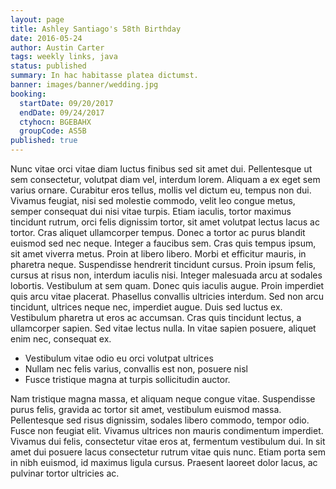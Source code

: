 ```yaml
---
layout: page
title: Ashley Santiago's 58th Birthday
date: 2016-05-24
author: Austin Carter
tags: weekly links, java
status: published
summary: In hac habitasse platea dictumst.
banner: images/banner/wedding.jpg
booking:
  startDate: 09/20/2017
  endDate: 09/24/2017
  ctyhocn: BGEBAHX
  groupCode: AS5B
published: true
---
```

Nunc vitae orci vitae diam luctus finibus sed sit amet dui. Pellentesque ut sem consectetur, volutpat diam vel, interdum lorem. Aliquam a ex eget sem varius ornare. Curabitur eros tellus, mollis vel dictum eu, tempus non dui. Vivamus feugiat, nisi sed molestie commodo, velit leo congue metus, semper consequat dui nisi vitae turpis. Etiam iaculis, tortor maximus tincidunt rutrum, orci felis dignissim tortor, sit amet volutpat lectus lacus ac tortor. Cras aliquet ullamcorper tempus. Donec a tortor ac purus blandit euismod sed nec neque. Integer a faucibus sem. Cras quis tempus ipsum, sit amet viverra metus. Proin at libero libero. Morbi et efficitur mauris, in pharetra neque. Suspendisse hendrerit tincidunt cursus. Proin ipsum felis, cursus at risus non, interdum iaculis nisi. Integer malesuada arcu at sodales lobortis. Vestibulum at sem quam.
Donec quis iaculis augue. Proin imperdiet quis arcu vitae placerat. Phasellus convallis ultricies interdum. Sed non arcu tincidunt, ultrices neque nec, imperdiet augue. Duis sed luctus ex. Vestibulum pharetra ut eros ac accumsan. Cras quis tincidunt lectus, a ullamcorper sapien. Sed vitae lectus nulla. In vitae sapien posuere, aliquet enim nec, consequat ex.

* Vestibulum vitae odio eu orci volutpat ultrices
* Nullam nec felis varius, convallis est non, posuere nisl
* Fusce tristique magna at turpis sollicitudin auctor.

Nam tristique magna massa, et aliquam neque congue vitae. Suspendisse purus felis, gravida ac tortor sit amet, vestibulum euismod massa. Pellentesque sed risus dignissim, sodales libero commodo, tempor odio. Fusce non feugiat elit. Vivamus ultrices non mauris condimentum imperdiet. Vivamus dui felis, consectetur vitae eros at, fermentum vestibulum dui. In sit amet dui posuere lacus consectetur rutrum vitae quis nunc. Etiam porta sem in nibh euismod, id maximus ligula cursus. Praesent laoreet dolor lacus, ac pulvinar tortor ultricies ac.
